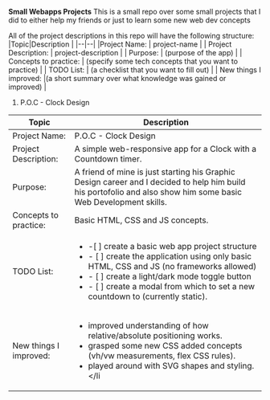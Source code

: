 **Small Webapps Projects**
This is a small repo over some small projects that I did to either help my friends or just to learn some new web dev concepts

All of the project descriptions in this repo will have the following structure:
|Topic|Description  |
|--|--|
|Project Name: | project-name |
| Project Description: | project-description |
| Purpose: | (purpose of the app) |
| Concepts to practice: | (specify some tech concepts that you want to practice) |
| TODO List: | (a checklist that you want to fill out) |
| New things I improved: |(a short summary over what knowledge was gained or improved) |

 1. P.O.C - Clock Design
 
|Topic | Description |
|--|--|
| Project Name: | P.O.C - Clock Design
| Project Description: | A simple web-responsive app for a Clock with a Countdown timer.
| Purpose: | A friend of mine is just starting his Graphic Design career and I decided to help him build his portofolio and also show him some basic Web Development skills.
| Concepts to practice:| Basic HTML, CSS and JS concepts.
| TODO List: | <ul><li> -[ ] create a basic web app project structure</li><li>- [ ] create the application using only basic HTML, CSS and JS (no frameworks allowed)</li><li>- [ ] create a light/dark mode toggle button</li><li>- [ ] create a modal from which to set a new countdown to (currently static).</li></ul>
| New things I improved: | <ul><li> improved understanding of how relative/absolute positioning works.</li><li> grasped some new CSS added concepts (vh/vw measurements, flex CSS rules).</li><li> played around with SVG shapes and styling.</li</ul>